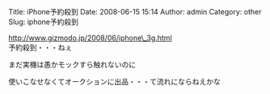 Title: iPhone予約殺到
Date: 2008-06-15 15:14
Author: admin
Category: other
Slug: iphone予約殺到

http://www.gizmodo.jp/2008/06/iphone\_3g.html  
予約殺到・・・ねぇ

<div>

まだ実機は愚かモックすら触れないのに

</div>

<div>

使いこなせなくてオークションに出品・・・て流れにならねえかな

</div>
